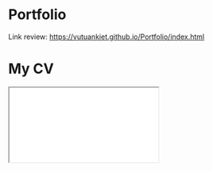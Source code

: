 # Portfolio
Link review: https://vutuankiet.github.io/Portfolio/index.html

# My CV
<object data="your_url_to_pdf" type="application/pdf">
    <iframe src="./assets/files/Vu-Tuan-Kiet.pdf"></iframe>
</object>
